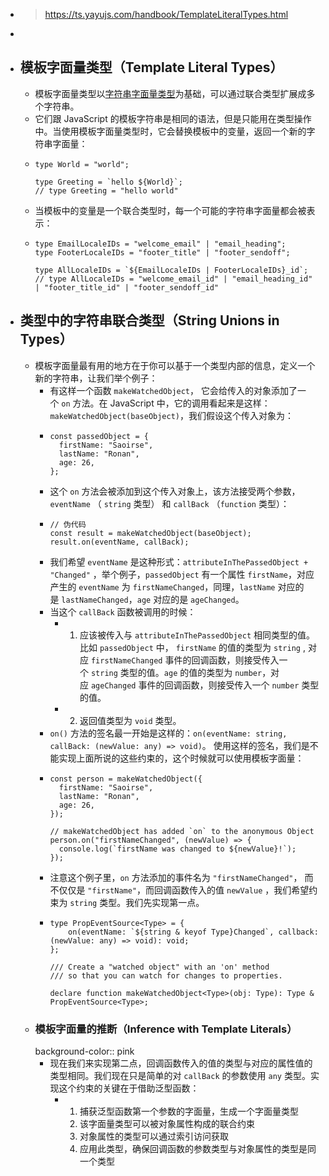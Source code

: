 - > https://ts.yayujs.com/handbook/TemplateLiteralTypes.html
-
- ## 模板字面量类型（Template Literal Types）
	- 模板字面量类型以[字符串字面量类型](https://www.typescriptlang.org/docs/handbook/2/everyday-types.html#literal-types)为基础，可以通过联合类型扩展成多个字符串。
	- 它们跟 JavaScript 的模板字符串是相同的语法，但是只能用在类型操作中。当使用模板字面量类型时，它会替换模板中的变量，返回一个新的字符串字面量：
	- ```
	  type World = "world";
	   
	  type Greeting = `hello ${World}`;
	  // type Greeting = "hello world"
	  ```
	- 当模板中的变量是一个联合类型时，每一个可能的字符串字面量都会被表示：
	- ```
	  type EmailLocaleIDs = "welcome_email" | "email_heading";
	  type FooterLocaleIDs = "footer_title" | "footer_sendoff";
	   
	  type AllLocaleIDs = `${EmailLocaleIDs | FooterLocaleIDs}_id`;
	  // type AllLocaleIDs = "welcome_email_id" | "email_heading_id" | "footer_title_id" | "footer_sendoff_id"
	  ```
- ## 类型中的字符串联合类型（String Unions in Types）
	- 模板字面量最有用的地方在于你可以基于一个类型内部的信息，定义一个新的字符串，让我们举个例子：
		- 有这样一个函数 `makeWatchedObject`， 它会给传入的对象添加了一个 `on` 方法。在 JavaScript 中，它的调用看起来是这样：`makeWatchedObject(baseObject)`，我们假设这个传入对象为：
		- ```
		  const passedObject = {
		    firstName: "Saoirse",
		    lastName: "Ronan",
		    age: 26,
		  };
		  
		  ```
		- 这个 `on` 方法会被添加到这个传入对象上，该方法接受两个参数，`eventName` （ `string` 类型） 和 `callBack` （`function` 类型）：
		- ```
		  // 伪代码
		  const result = makeWatchedObject(baseObject);
		  result.on(eventName, callBack);
		  ```
		- 我们希望 `eventName` 是这种形式：`attributeInThePassedObject + "Changed"` ，举个例子，`passedObject` 有一个属性 `firstName`，对应产生的 `eventName` 为 `firstNameChanged`，同理，`lastName` 对应的是 `lastNameChanged`，`age` 对应的是 `ageChanged`。
		- 当这个 `callBack` 函数被调用的时候：
			- 1. 应该被传入与 `attributeInThePassedObject` 相同类型的值。比如 `passedObject` 中， `firstName` 的值的类型为 `string` , 对应 `firstNameChanged` 事件的回调函数，则接受传入一个 `string` 类型的值。`age` 的值的类型为 `number`，对应 `ageChanged` 事件的回调函数，则接受传入一个 `number` 类型的值。
			- 2. 返回值类型为 `void` 类型。
		- `on()` 方法的签名最一开始是这样的：`on(eventName: string, callBack: (newValue: any) => void)`。 使用这样的签名，我们是不能实现上面所说的这些约束的，这个时候就可以使用模板字面量：
		- ```
		  const person = makeWatchedObject({
		    firstName: "Saoirse",
		    lastName: "Ronan",
		    age: 26,
		  });
		   
		  // makeWatchedObject has added `on` to the anonymous Object
		  person.on("firstNameChanged", (newValue) => {
		    console.log(`firstName was changed to ${newValue}!`);
		  });
		  ```
		- 注意这个例子里，`on` 方法添加的事件名为 `"firstNameChanged"`， 而不仅仅是 `"firstName"`，而回调函数传入的值 `newValue` ，我们希望约束为 `string` 类型。我们先实现第一点。
		- ```
		  type PropEventSource<Type> = {
		      on(eventName: `${string & keyof Type}Changed`, callback: (newValue: any) => void): void;
		  };
		   
		  /// Create a "watched object" with an 'on' method
		  /// so that you can watch for changes to properties.
		  
		  declare function makeWatchedObject<Type>(obj: Type): Type & PropEventSource<Type>;
		  
		  ```
	- ### 模板字面量的推断（Inference with Template Literals）
	  background-color:: pink
		- 现在我们来实现第二点，回调函数传入的值的类型与对应的属性值的类型相同。我们现在只是简单的对 `callBack` 的参数使用 `any` 类型。实现这个约束的关键在于借助泛型函数：
			- 1. 捕获泛型函数第一个参数的字面量，生成一个字面量类型
			  2. 该字面量类型可以被对象属性构成的联合约束
			  3. 对象属性的类型可以通过索引访问获取
			  4. 应用此类型，确保回调函数的参数类型与对象属性的类型是同一个类型